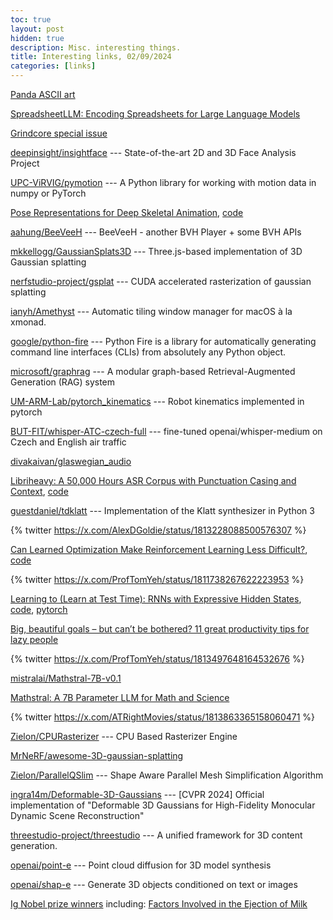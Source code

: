 ```yaml
---
toc: true
layout: post
hidden: true
description: Misc. interesting things.
title: Interesting links, 02/09/2024
categories: [links]
---
```


[Panda ASCII art](https://ascii.co.uk/art/panda)

[SpreadsheetLLM: Encoding Spreadsheets for Large Language Models](https://arxiv.org/abs/2407.09025)

[Grindcore special issue](https://www.youtube.com/watch?v=dhtC-iNl6tU)

[deepinsight/insightface](https://github.com/deepinsight/insightface) --- State-of-the-art 2D and 3D Face Analysis Project

[UPC-ViRVIG/pymotion](https://github.com/UPC-ViRVIG/pymotion) --- A Python library for working with motion data in numpy or PyTorch

[Pose Representations for Deep Skeletal Animation](https://onlinelibrary.wiley.com/doi/10.1111/cgf.14632),
[code](https://github.com/nefeliandreou/PoseRepresentation)

[aahung/BeeVeeH](https://github.com/aahung/BeeVeeH) --- BeeVeeH - another BVH Player + some BVH APIs

[mkkellogg/GaussianSplats3D](https://github.com/mkkellogg/GaussianSplats3D) --- Three.js-based implementation of 3D Gaussian splatting

[nerfstudio-project/gsplat](https://github.com/nerfstudio-project/gsplat) --- CUDA accelerated rasterization of gaussian splatting

[ianyh/Amethyst](https://github.com/ianyh/Amethyst) --- Automatic tiling window manager for macOS à la xmonad.

[google/python-fire](https://github.com/google/python-fire) --- Python Fire is a library for automatically generating command line interfaces (CLIs) from absolutely any Python object.

[microsoft/graphrag](https://github.com/microsoft/graphrag) --- A modular graph-based Retrieval-Augmented Generation (RAG) system

[UM-ARM-Lab/pytorch_kinematics](https://github.com/UM-ARM-Lab/pytorch_kinematics) --- Robot kinematics implemented in pytorch

[BUT-FIT/whisper-ATC-czech-full](https://huggingface.co/BUT-FIT/whisper-ATC-czech-full) --- fine-tuned openai/whisper-medium on Czech and English air traffic

[divakaivan/glaswegian_audio](https://huggingface.co/datasets/divakaivan/glaswegian_audio)

[Libriheavy: A 50,000 Hours ASR Corpus with Punctuation Casing and Context](https://ieeexplore.ieee.org/document/10447120),
[code](https://github.com/k2-fsa/libriheavy)

[guestdaniel/tdklatt](https://github.com/guestdaniel/tdklatt) --- Implementation of the Klatt synthesizer in Python 3

{% twitter https://x.com/AlexDGoldie/status/1813228088500576307 %}

[Can Learned Optimization Make Reinforcement Learning Less Difficult?](https://arxiv.org/abs/2407.07082),
[code](https://github.com/AlexGoldie/rl-learned-optimization)

{% twitter https://x.com/ProfTomYeh/status/1811738267622223953 %}

[Learning to (Learn at Test Time): RNNs with Expressive Hidden States](https://arxiv.org/abs/2407.04620),
[code](https://github.com/test-time-training/ttt-lm-jax),
[pytorch](https://github.com/test-time-training/ttt-lm-pytorch)

[Big, beautiful goals – but can’t be bothered? 11 great productivity tips for lazy people](https://www.theguardian.com/business/article/2024/jul/10/big-beautiful-goals-but-cant-be-bothered-11-great-productivity-tips-for-lazy-people)

{% twitter https://x.com/ProfTomYeh/status/1813497648164532676 %}

[mistralai/Mathstral-7B-v0.1](https://huggingface.co/mistralai/Mathstral-7B-v0.1)

[Mathstral: A 7B Parameter LLM for Math and Science](https://lightning.ai/lightning-ai/studios/mathstral-llm-for-math-problems)

{% twitter https://x.com/ATRightMovies/status/1813863365158060471 %}

[Zielon/CPURasterizer](https://github.com/Zielon/CPURasterizer) --- CPU Based Rasterizer Engine

[MrNeRF/awesome-3D-gaussian-splatting](https://github.com/MrNeRF/awesome-3D-gaussian-splatting)

[Zielon/ParallelQSlim](https://github.com/Zielon/ParallelQSlim) --- Shape Aware Parallel Mesh Simplification Algorithm

[ingra14m/Deformable-3D-Gaussians](https://github.com/ingra14m/Deformable-3D-Gaussians) --- [CVPR 2024] Official implementation of "Deformable 3D Gaussians for High-Fidelity Monocular Dynamic Scene Reconstruction"

[threestudio-project/threestudio](https://github.com/threestudio-project/threestudio) --- A unified framework for 3D content generation.

[openai/point-e](https://github.com/openai/point-e) --- Point cloud diffusion for 3D model synthesis

[openai/shap-e](https://github.com/openai/shap-e) --- Generate 3D objects conditioned on text or images

[Ig Nobel prize winners](https://improbable.com/ig/winners/#ig2024)
including:
[Factors Involved in the Ejection of Milk](https://www.sciencedirect.com/science/article/pii/S0022030241954061)


